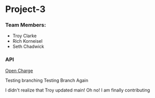 # Project-3

### Team Members:
- Troy Clarke
- Rich Korneisel
- Seth Chadwick


### API
[Open Charge](https://openchargemap.org/site/develop/api#POI)


Testing branching
Testing Branch Again

I didn't realize that Troy updated main! Oh no!
I am finally contributing 
